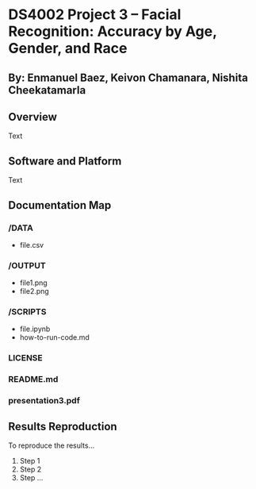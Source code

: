 # DS4002 Project 3 – Facial Recognition: Accuracy by Age, Gender, and Race
## By: Enmanuel Baez, Keivon Chamanara, Nishita Cheekatamarla

## Overview

Text

## Software and Platform

Text

## Documentation Map

### /DATA

+ file.csv

### /OUTPUT

+ file1.png
+ file2.png

### /SCRIPTS

+ file.ipynb
+ how-to-run-code.md

### LICENSE

### README.md

### presentation3.pdf


## Results Reproduction

To reproduce the results...

1. Step 1
2. Step 2
3. Step ... 
